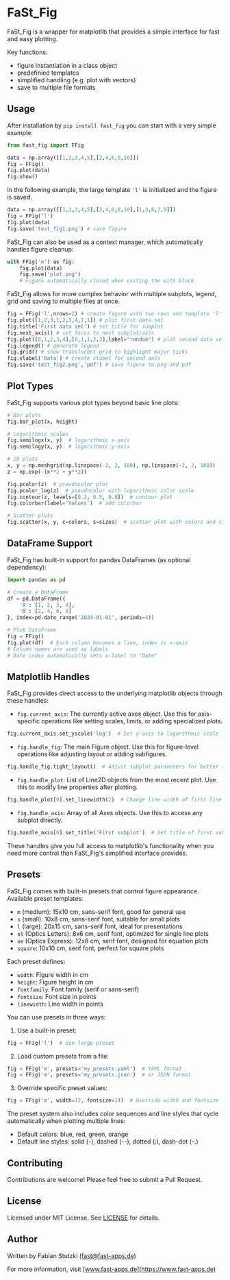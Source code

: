 # FaSt_Fig
FaSt_Fig is a wrapper for matplotlib that provides a simple interface for fast and easy plotting.

Key functions:
- figure instantiation in a class object
- predefinied templates
- simplified handling (e.g. plot with vectors)
- save to multiple file formats

## Usage
After installation by `pip install fast_fig` you can start with a very simple example:

```python
from fast_fig import FFig

data = np.array([[1,2,3,4,5],[2,4,6,8,10]])
fig = FFig()
fig.plot(data)
fig.show()
```

In the following example, the large template `'l'` is initialized and the figure is saved.

```python
data = np.array([[1,2,3,4,5],[2,4,6,8,10],[1,3,6,7,9]])
fig = FFig('l')
fig.plot(data)
fig.save('test_fig1.png') # save figure
```

FaSt_Fig can also be used as a context manager, which automatically handles figure cleanup:

```python
with FFig('m') as fig:
    fig.plot(data)
    fig.save('plot.png')
    # Figure automatically closed when exiting the with block
```

FaSt_Fig allows for more complex behavior with multiple subplots, legend, grid and saving to multiple files at once.

```python
fig = FFig('l',nrows=2) # create figure with two rows and template 'l'
fig.plot([1,2,3,1,2,3,4,1,1]) # plot first data set
fig.title('First data set') # set title for subplot
fig.next_axis() # set focus to next subplot/axis
fig.plot([0,1,2,3,4],[0,1,1,2,3],label="random") # plot second data set
fig.legend() # generate legend
fig.grid() # show translucent grid to highlight major ticks
fig.xlabel('Data') # create xlabel for second axis
fig.save('test_fig2.png','pdf') # save figure to png and pdf
```

## Plot Types

FaSt_Fig supports various plot types beyond basic line plots:

```python
# Bar plots
fig.bar_plot(x, height)

# Logarithmic scales
fig.semilogx(x, y)  # logarithmic x-axis
fig.semilogy(x, y)  # logarithmic y-axis

# 2D plots
x, y = np.meshgrid(np.linspace(-2, 2, 100), np.linspace(-2, 2, 100))
z = np.exp(-(x**2 + y**2))

fig.pcolor(z)  # pseudocolor plot
fig.pcolor_log(z)  # pseudocolor with logarithmic color scale
fig.contour(z, levels=[0.2, 0.5, 0.8])  # contour plot
fig.colorbar(label='Values')  # add colorbar

# Scatter plots
fig.scatter(x, y, c=colors, s=sizes)  # scatter plot with colors and sizes
```

## DataFrame Support

FaSt_Fig has built-in support for pandas DataFrames (as optional dependency):

```python
import pandas as pd

# Create a DataFrame
df = pd.DataFrame({
    'A': [1, 2, 3, 4],
    'B': [2, 4, 6, 8]
}, index=pd.date_range('2024-01-01', periods=4))

# Plot DataFrame
fig = FFig()
fig.plot(df)  # Each column becomes a line, index is x-axis
# Column names are used as labels
# Date index automatically sets x-label to "Date"
```

## Matplotlib Handles

FaSt_Fig provides direct access to the underlying matplotlib objects through these handles:

- `fig.current_axis`: The currently active axes object. Use this for axis-specific operations like setting scales, limits, or adding specialized plots.
```python
fig.current_axis.set_yscale('log')  # Set y-axis to logarithmic scale
```

- `fig.handle_fig`: The main Figure object. Use this for figure-level operations like adjusting layout or adding subfigures.
```python
fig.handle_fig.tight_layout()  # Adjust subplot parameters for better fit
```

- `fig.handle_plot`: List of Line2D objects from the most recent plot. Use this to modify line properties after plotting.
```python
fig.handle_plot[0].set_linewidth(2)  # Change line width of first line
```

- `fig.handle_axis`: Array of all Axes objects. Use this to access any subplot directly.
```python
fig.handle_axis[0].set_title('First subplot')  # Set title of first subplot
```

These handles give you full access to matplotlib's functionality when you need more control than FaSt_Fig's simplified interface provides.

## Presets

FaSt_Fig comes with built-in presets that control figure appearance. Available preset templates:

- `m` (medium): 15x10 cm, sans-serif font, good for general use
- `s` (small): 10x8 cm, sans-serif font, suitable for small plots
- `l` (large): 20x15 cm, sans-serif font, ideal for presentations
- `ol` (Optics Letters): 8x6 cm, serif font, optimized for single line plots
- `oe` (Optics Express): 12x8 cm, serif font, designed for equation plots
- `square`: 10x10 cm, serif font, perfect for square plots

Each preset defines:
- `width`: Figure width in cm
- `height`: Figure height in cm
- `fontfamily`: Font family (serif or sans-serif)
- `fontsize`: Font size in points
- `linewidth`: Line width in points

You can use presets in three ways:

1. Use a built-in preset:
```python
fig = FFig('l')  # Use large preset
```

2. Load custom presets from a file:
```python
fig = FFig('m', presets='my_presets.yaml')  # YAML format
fig = FFig('m', presets='my_presets.json')  # or JSON format
```

3. Override specific preset values:
```python
fig = FFig('m', width=12, fontsize=14)  # Override width and fontsize
```

The preset system also includes color sequences and line styles that cycle automatically when plotting multiple lines:
- Default colors: blue, red, green, orange
- Default line styles: solid (-), dashed (--), dotted (:), dash-dot (-.)

## Contributing

Contributions are welcome! Please feel free to submit a Pull Request.

## License

Licensed under MIT License. See [LICENSE](LICENSE) for details.

## Author

Written by Fabian Stutzki (fast@fast-apps.de)

For more information, visit [www.fast-apps.de](https://www.fast-apps.de)